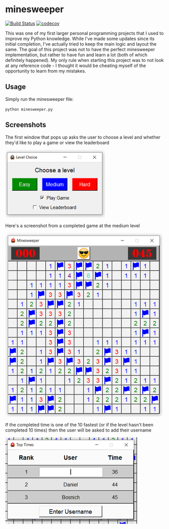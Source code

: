 # minesweeper

[![Build Status](https://app.travis-ci.com/danielbosnich/minesweeper.svg?branch=main)](https://app.travis-ci.com/danielbosnich/minesweeper)
[![codecov](https://codecov.io/gh/danielbosnich/minesweeper/branch/master/graphs/badge.svg)](https://codecov.io/gh/danielbosnich/minesweeper)

This was one of my first larger personal programming projects that I used to improve my Python knowledge.  While I've made some updates since its initial completion, I've actually tried to keep the main logic and layout the same.  The goal of this project was not to have the perfect minesweeper implementation, but rather to have fun and learn a lot (both of which definitely happened).  My only rule when starting this project was to not look at any reference code - I thought it would be cheating myself of the opportunity to learn from my mistakes.


## Usage

Simply run the minesweeper file:

`python minesweeper.py`


## Screenshots

The first window that pops up asks the user to choose a level and whether they'd like to play a game or view the
leaderboard

![Screenshot](https://github.com/danielbosnich/minesweeper/blob/main/images/level_choice.PNG)


Here's a screenshot from a completed game at the medium level

![Screenshot](https://github.com/danielbosnich/minesweeper/blob/main/images/completed_game.PNG)


If the completed time is one of the 10 fastest (or if the level hasn't been completed 10 times) then the user
will be asked to add their username

![Screenshot](https://github.com/danielbosnich/minesweeper/blob/main/images/username_entry.PNG)
